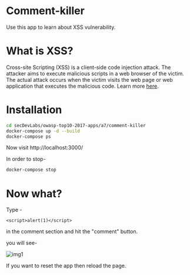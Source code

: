 # Comment-killer

Use this app to learn about XSS vulnerability.

# What is XSS?

Cross-site Scripting (XSS) is a client-side code injection attack. The attacker aims to execute malicious scripts in a web browser of the victim. The actual attack occurs when the victim visits the web page or web application that executes the malicious code. Learn more <a href="https://owasp.org/www-community/attacks/xss/">here</a>.

# Installation

```bash
cd secDevLabs/owasp-top10-2017-apps/a7/comment-killer
docker-compose up -d --build
docker-compose ps
```

Now visit http://localhost:3000/

In order to stop-

```bash
docker-compose stop
```

# Now what?

Type -

```
<script>alert(1)</script>
```

in the comment section and hit the "comment" button.

you will see-

![img1](../img/img1.png)

If you want to reset the app then reload the page.
